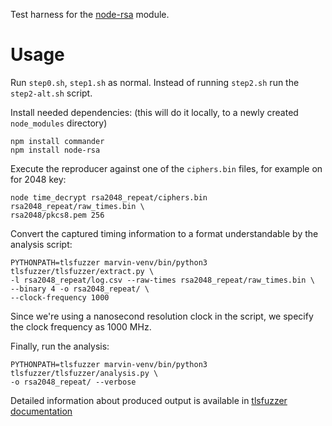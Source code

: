 Test harness for the [node-rsa](https://github.com/rzcoder/node-rsa) module.

Usage
=====

Run `step0.sh`, `step1.sh` as normal. Instead of running `step2.sh` run
the `step2-alt.sh` script.

Install needed dependencies:
(this will do it locally, to a newly created `node_modules` directory)
```
npm install commander
npm install node-rsa
```

Execute the reproducer against one of the `ciphers.bin` files, for example
on for 2048 key:
```
node time_decrypt rsa2048_repeat/ciphers.bin rsa2048_repeat/raw_times.bin \
rsa2048/pkcs8.pem 256
```

Convert the captured timing information to a format understandable by
the analysis script:
```
PYTHONPATH=tlsfuzzer marvin-venv/bin/python3 tlsfuzzer/tlsfuzzer/extract.py \
-l rsa2048_repeat/log.csv --raw-times rsa2048_repeat/raw_times.bin \
--binary 4 -o rsa2048_repeat/ \
--clock-frequency 1000
```

Since we're using a nanosecond resolution clock in the script,
we specify the clock frequency as 1000 MHz.

Finally, run the analysis:
```
PYTHONPATH=tlsfuzzer marvin-venv/bin/python3 tlsfuzzer/tlsfuzzer/analysis.py \
-o rsa2048_repeat/ --verbose
```

Detailed information about produced output is available in
[tlsfuzzer documentation](https://tlsfuzzer.readthedocs.io/en/latest/timing-analysis.html)
